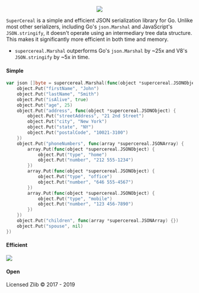 <div align="center"><img src="al.jpg" /></div>

`SuperCereal` is a simple and efficient JSON serialization library for Go. Unlike most other serializers, including Go's `json.Marshal` and JavaScript's `JSON.stringify`, it doesn't operate using an intermediary tree data structure. This makes it significantly more efficient in both time and memory.

* `supercereal.Marshal` outperforms Go's `json.Marshal` by ~25x and V8's `JSON.stringify` by ~5x in time.

#### Simple
```go
var json []byte = supercereal.Marshal(func(object *supercereal.JSONObject) {
	object.Put("firstName", "John")
	object.Put("lastName", "Smith")
	object.Put("isAlive", true)
	object.Put("age", 25)
	object.Put("address", func(object *supercereal.JSONObject) {
		object.Put("streetAddress", "21 2nd Street")
		object.Put("city", "New York")
		object.Put("state", "NY")
		object.Put("postalCode", "10021-3100")
	})
	object.Put("phoneNumbers", func(array *supercereal.JSONArray) {
		array.Put(func(object *supercereal.JSONObject) {
			object.Put("type", "home")
			object.Put("number", "212 555-1234")
		})
		array.Put(func(object *supercereal.JSONObject) {
			object.Put("type", "office")
			object.Put("number", "646 555-4567")
		})
		array.Put(func(object *supercereal.JSONObject) {
			object.Put("type", "mobile")
			object.Put("number", "123 456-7890")
		})
	})
	object.Put("children", func(array *supercereal.JSONArray) {})
	object.Put("spouse", nil)
})
```
#### Efficient
![](benchmark.png)

#### Open
Licensed Zlib © 2017 - 2019
